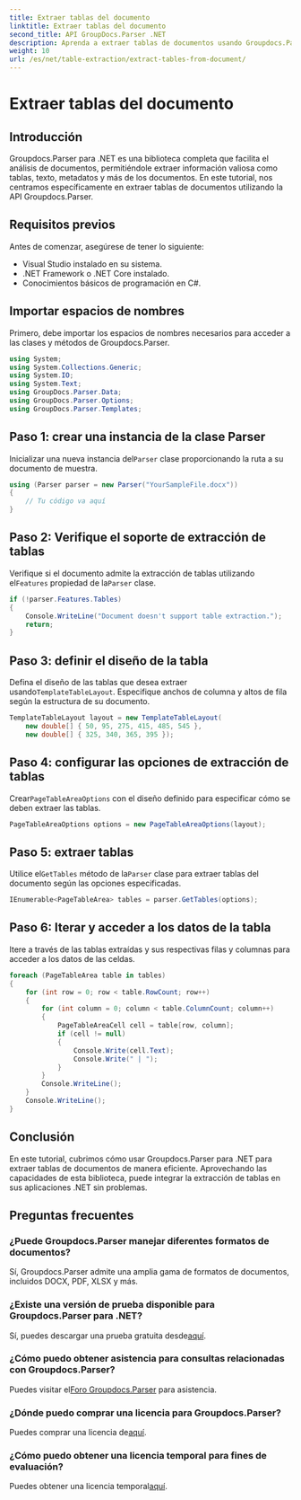```yaml
---
title: Extraer tablas del documento
linktitle: Extraer tablas del documento
second_title: API GroupDocs.Parser .NET
description: Aprenda a extraer tablas de documentos usando Groupdocs.Parser para .NET. Siga las instrucciones para obtener una guía detallada sobre cómo integrar esta funcionalidad.
weight: 10
url: /es/net/table-extraction/extract-tables-from-document/
---
```


# Extraer tablas del documento

## Introducción
Groupdocs.Parser para .NET es una biblioteca completa que facilita el análisis de documentos, permitiéndole extraer información valiosa como tablas, texto, metadatos y más de los documentos. En este tutorial, nos centramos específicamente en extraer tablas de documentos utilizando la API Groupdocs.Parser.
## Requisitos previos
Antes de comenzar, asegúrese de tener lo siguiente:
- Visual Studio instalado en su sistema.
- .NET Framework o .NET Core instalado.
- Conocimientos básicos de programación en C#.

## Importar espacios de nombres
Primero, debe importar los espacios de nombres necesarios para acceder a las clases y métodos de Groupdocs.Parser.
```csharp
using System;
using System.Collections.Generic;
using System.IO;
using System.Text;
using GroupDocs.Parser.Data;
using GroupDocs.Parser.Options;
using GroupDocs.Parser.Templates;
```
## Paso 1: crear una instancia de la clase Parser
 Inicializar una nueva instancia del`Parser` clase proporcionando la ruta a su documento de muestra.
```csharp
using (Parser parser = new Parser("YourSampleFile.docx"))
{
    // Tu código va aquí
}
```
## Paso 2: Verifique el soporte de extracción de tablas
 Verifique si el documento admite la extracción de tablas utilizando el`Features` propiedad de la`Parser` clase.
```csharp
if (!parser.Features.Tables)
{
    Console.WriteLine("Document doesn't support table extraction.");
    return;
}
```
## Paso 3: definir el diseño de la tabla
Defina el diseño de las tablas que desea extraer usando`TemplateTableLayout`. Especifique anchos de columna y altos de fila según la estructura de su documento.
```csharp
TemplateTableLayout layout = new TemplateTableLayout(
    new double[] { 50, 95, 275, 415, 485, 545 },
    new double[] { 325, 340, 365, 395 });
```
## Paso 4: configurar las opciones de extracción de tablas
 Crear`PageTableAreaOptions` con el diseño definido para especificar cómo se deben extraer las tablas.
```csharp
PageTableAreaOptions options = new PageTableAreaOptions(layout);
```
## Paso 5: extraer tablas
 Utilice el`GetTables` método de la`Parser` clase para extraer tablas del documento según las opciones especificadas.
```csharp
IEnumerable<PageTableArea> tables = parser.GetTables(options);
```
## Paso 6: Iterar y acceder a los datos de la tabla
Itere a través de las tablas extraídas y sus respectivas filas y columnas para acceder a los datos de las celdas.
```csharp
foreach (PageTableArea table in tables)
{
    for (int row = 0; row < table.RowCount; row++)
    {
        for (int column = 0; column < table.ColumnCount; column++)
        {
            PageTableAreaCell cell = table[row, column];
            if (cell != null)
            {
                Console.Write(cell.Text);
                Console.Write(" | ");
            }
        }
        Console.WriteLine();
    }
    Console.WriteLine();
}
```
## Conclusión
En este tutorial, cubrimos cómo usar Groupdocs.Parser para .NET para extraer tablas de documentos de manera eficiente. Aprovechando las capacidades de esta biblioteca, puede integrar la extracción de tablas en sus aplicaciones .NET sin problemas.

## Preguntas frecuentes
### ¿Puede Groupdocs.Parser manejar diferentes formatos de documentos?
Sí, Groupdocs.Parser admite una amplia gama de formatos de documentos, incluidos DOCX, PDF, XLSX y más.
### ¿Existe una versión de prueba disponible para Groupdocs.Parser para .NET?
 Sí, puedes descargar una prueba gratuita desde[aquí](https://releases.groupdocs.com/).
### ¿Cómo puedo obtener asistencia para consultas relacionadas con Groupdocs.Parser?
 Puedes visitar el[Foro Groupdocs.Parser](https://forum.groupdocs.com/c/parser/17) para asistencia.
### ¿Dónde puedo comprar una licencia para Groupdocs.Parser?
 Puedes comprar una licencia de[aquí](https://purchase.groupdocs.com/buy).
### ¿Cómo puedo obtener una licencia temporal para fines de evaluación?
 Puedes obtener una licencia temporal[aquí](https://purchase.groupdocs.com/temporary-license/).